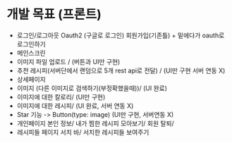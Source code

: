 # 개발 목표 (프론트)

- 로그인/로그아웃
Oauth2 (구글로 로그인)
회원가입(기존틀) + 밑에다가 oauth로 로그인하기
- 메인스크린
- 이미지 파일 업로드 / (버튼과 UI만 구현)
- 추천 레시피(서버단에서 랜덤으로 5개 rest api로 전달) / (UI만 구현 서버 연동 X)
- 상세페이지
- 이미지 (다른 이미지로 검색하기(부정확했을때))/ (UI 완료)
- 이미지에 대한 칼로리/  (UI만 구현)
- 이미지에 대한 레시피/ (UI 완료, 서버 연동 X)
- Star 기능 -> Button(type: image) (UI만 구현,  서버연동 X)
- 개인페이지
본인 정보/
내가 찜한 레시피 모아보기/
회원 탈퇴/
- 레시피들 페이지
서치 바/
서치한 레시피들 보여주기